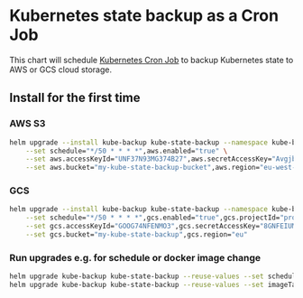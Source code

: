 # Kubernetes state backup as a Cron Job

This chart will schedule [Kubernetes Cron Job](https://kubernetes.io/docs/user-guide/cron-jobs/) to backup Kubernetes state to AWS or GCS cloud storage.

## Install for the first time
### AWS S3
```bash
helm upgrade --install kube-backup kube-state-backup --namespace kube-backup \
    --set schedule="*/50 * * * *",aws.enabled="true" \
    --set aws.accessKeyId="UNF37N93MG374B27",aws.secretAccessKey="AvgjbYndf9TMF8Y3F3J993TMTJ2309T" \
    --set aws.bucket="my-kube-state-backup-bucket",aws.region="eu-west-2"
```

### GCS
```bash
helm upgrade --install kube-backup kube-state-backup --namespace kube-backup \
    --set schedule="*/50 * * * *",gcs.enabled="true",gcs.projectId="project-123" \
    --set gcs.accessKeyId="GOOG74NFENMO3",gcs.secretAccessKey="8GNFEIUMFEFNW7NRIQRJ38RNRQRRR8" \
    --set gcs.bucket="my-kube-state-backup",gcs.region="eu"
```

### Run upgrades e.g. for schedule or docker image change
```bash
helm upgrade kube-backup kube-state-backup --reuse-values --set schedule="*/30 * * * *"
helm upgrade kube-backup kube-state-backup --reuse-values --set imageTag="0.1.8"
```
